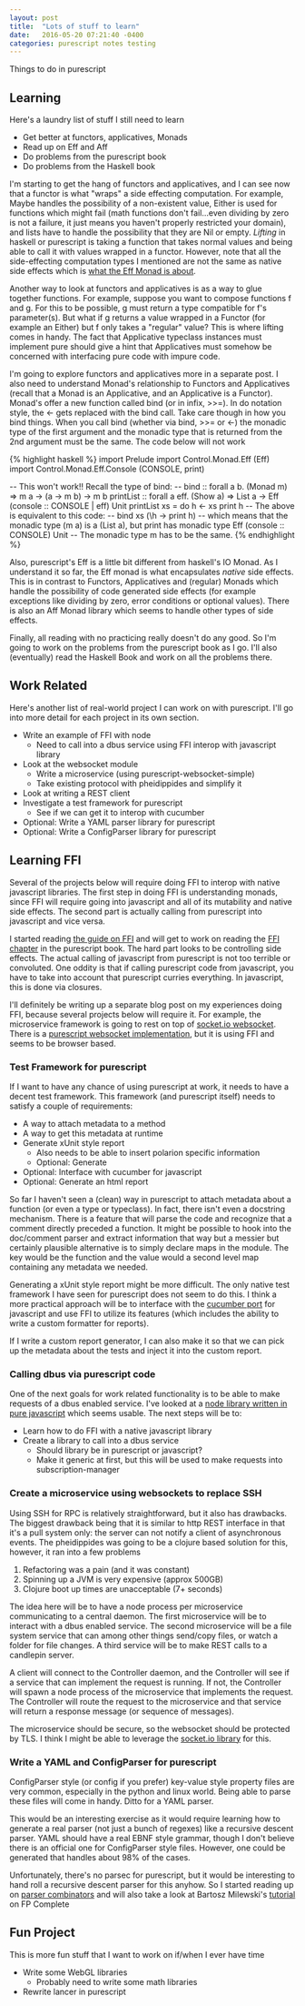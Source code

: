 ```yaml
---
layout: post
title:  "Lots of stuff to learn"
date:   2016-05-20 07:21:40 -0400
categories: purescript notes testing
---
```

Things to do in purescript

## Learning

Here's a laundry list of stuff I still need to learn

- Get better at functors, applicatives, Monads
- Read up on Eff and Aff
- Do problems from the purescript book
- Do problems from the Haskell book

I'm starting to get the hang of functors and applicatives, and I can see now that a functor is what "wraps" a side
effecting computation.  For example, Maybe handles the possibility of a non-existent value, Either is used for functions
which might fail (math functions don't fail...even dividing by zero is not a failure, it just means you haven't properly
restricted your domain), and lists have to handle the possibility that they are Nil or empty.  *Lifting* in haskell or
purescript is taking a function that takes normal values and being able to call it with values wrapped in a functor.
However, note that all the side-effecting computation types I mentioned are not the same as native side effects which is
[what the Eff Monad is about][-Eff Monad].

Another way to look at functors and applicatives is as a way to glue together functions.  For example, suppose you want
to compose functions f and g.  For this to be possible, g must return a type compatible for f's parameter(s).  But
what if g returns a value wrapped in a Functor (for example an Either) but f only takes a "regular" value?  This is
where lifting comes in handy.  The fact that Applicative typeclass instances must implement pure should give a hint that
Applicatives must somehow be concerned with interfacing pure code with impure code.

I'm going to explore functors and applicatives more in a separate post.  I also need to understand Monad's relationship
to Functors and Applicatives (recall that a Monad is an Applicative, and an Applicative is a Functor).  Monad's offer a
new function called bind (or in infix, >>=).  In do notation style, the <- gets replaced with the bind call.  Take care
though in how you bind things.  When you call bind (whether via bind, >>= or <-) the monadic type of the first argument
and the monadic type that is returned from the 2nd argument must be the same.  The code below will not work

{% highlight haskell %}
import Prelude
import Control.Monad.Eff (Eff)
import Control.Monad.Eff.Console (CONSOLE, print)

-- This won't work!!  Recall the type of bind:
-- bind :: forall a b. (Monad m) => m a -> (a -> m b) -> m b
printList :: forall a eff. (Show a) => List a -> Eff (console :: CONSOLE | eff) Unit
printList xs = do
  h <- xs
  print h
  -- The above is equivalent to this code:
  -- bind xs (\h -> print h)
  -- which means that the monadic type (m a) is a (List a), but print has monadic type Eff (console :: CONSOLE) Unit
  -- The monadic type m has to be the same.
{% endhighlight %}

Also, purescript's Eff is a little bit different from haskell's IO Monad.  As I understand it so far, the Eff monad is
what encapsulates _native_ side effects.  This is in contrast to Functors, Applicatives and (regular) Monads which
handle the possibility of code generated side effects (for example exceptions like dividing by zero, error conditions or
optional values).  There is also an Aff Monad library which seems to handle other types of side effects.

Finally, all reading with no practicing really doesn't do any good.  So I'm going to work on the problems from the
purescript book as I go.  I'll also (eventually) read the Haskell Book and work on all the problems there.

## Work Related

Here's another list of real-world project I can work on with purescript.  I'll go into more detail for each project in
its own section.

- Write an example of FFI with node
  - Need to call into a dbus service using FFI interop with javascript library
- Look at the websocket module
  - Write a microservice (using purescript-websocket-simple)
  - Take existing protocol with pheidippides and simplify it
- Look at writing a REST client
- Investigate a test framework for purescript
  - See if we can get it to interop with cucumber
- Optional: Write a YAML parser library for purescript
- Optional: Write a ConfigParser library for purescript

## Learning FFI

Several of the projects below will require doing FFI to interop with native javascript libraries.  The first step in
doing FFI is understanding monads, since FFI will require going into javascript and all of its mutability and native
side effects.  The second part is actually calling from purescript into javascript and vice versa.

I started reading [the guide on FFI][-FFI guide] and will get to work on reading the [FFI chapter][-FFI book] in the
purescript book.  The hard part looks to be controlling side effects.  The actual calling of javascript from purescript
is not too terrible or convoluted.  One oddity is that if calling purescript code from javascript, you have to take into
account that purescript curries everything.  In javascript, this is done via closures.

I'll definitely be writing up a separate blog post on my experiences doing FFI, because several projects below will
require it.  For example, the microservice framework is going to rest on top of [socket.io websocket][-node ws].  There
is a [purescript websocket implementation][-ps ws], but it is using FFI and seems to be browser based.  

### Test Framework for purescript

If I want to have any chance of using purescript at work, it needs to have a decent test framework.  This framework
(and purescript itself) needs to satisfy a couple of requirements:

- A way to attach metadata to a method
- A way to get this metadata at runtime
- Generate xUnit style report
  - Also needs to be able to insert polarion specific information
  - Optional: Generate
- Optional: Interface with cucumber for javascript
- Optional: Generate an html report

So far I haven't seen a (clean) way in purescript to attach metadata about a function (or even a type or typeclass).  In
fact, there isn't even a docstring mechanism.  There is a feature that will parse the code and recognize that a comment
directly preceded a function.  It might be possible to hook into the doc/comment parser and extract information that way
but a messier but certainly plausible alternative is to simply declare maps in the module.  The key would be the
function and the value would a second level map containing any metadata we needed.

Generating a xUnit style report might be more difficult.  The only native test framework I have seen for purescript does
not seem to do this.  I think a more practical approach will be to interface with the [cucumber port][-cuke js] for
javascript and use FFI to utilize its features (which includes the ability to write a custom formatter for reports).

If I write a custom report generator, I can also make it so that we can pick up the metadata about the tests and inject
it into the custom report.

### Calling dbus via purescript code

One of the next goals for work related functionality is to be able to make requests of a dbus enabled service.  I've
looked at a [node library written in pure javascript][-js dbus] which seems usable. The next steps will be to:

- Learn how to do FFI with a native javascript library
- Create a library to call into a dbus service
  - Should library be in purescript or javascript?
  - Make it generic at first, but this will be used to make requests into subscription-manager

### Create a microservice using websockets to replace SSH

Using SSH for RPC is relatively straightforward, but it also has drawbacks.  The biggest drawback being that it is
similar to http REST interface in that it's a pull system only:  the server can not notify a client of asynchronous
events.  The pheidippides was going to be a clojure based solution for this, however, it ran into a few problems

1.  Refactoring was a pain (and it was constant)
2.  Spinning up a JVM is very expensive (approx 500GB)
3.  Clojure boot up times are unacceptable (7+ seconds)

The idea here will be to have a node process per microservice communicating to a central daemon.  The first microservice
will be to interact with a dbus enabled service.  The second microservice will be a file system service that can among
other things send/copy files, or watch a folder for file changes. A third service will be to make REST calls to a
candlepin server.

A client will connect to the Controller daemon, and the Controller will see if a service that can implement the request
is running.  If not, the Controller will spawn a node process of the microservice that implements the request.  The
Controller will route the request to the microservice and that service will return a response message (or sequence of
messages).  

The microservice should be secure, so the websocket should be protected by TLS.  I think I might be able to leverage the
[socket.io library][-node ws] for this.

### Write a YAML and ConfigParser for purescript

ConfigParser style (or config if you prefer) key-value style property files are very common, especially in the python
and linux world.  Being able to parse these files will come in handy.  Ditto for a YAML parser.

This would be an interesting exercise as it would require learning how to generate a real parser (not just a bunch of
regexes) like a recursive descent parser.  YAML should have a real EBNF style grammar, though I don't believe there is
an official one for ConfigParser style files.  However, one could be generated that handles about 98% of the cases.

Unfortunately, there's no parsec for purescript, but it would be interesting to hand roll a recursive descent parser for
this anyhow.  So I started reading up on [parser combinators][-parser combinators] and will also take a look at Bartosz
Milewski's [tutorial][-Bartosz] on FP Complete

## Fun Project

This is more fun stuff that I want to work on if/when I ever have time

- Write some WebGL libraries
  - Probably need to write some math libraries
- Rewrite lancer in purescript

[-parser combinators]: http://www.cs.nott.ac.uk/~pszgmh/monparsing.pdf
[-Bartosz]: https://www.schoolofhaskell.com/user/bartosz/basics-of-haskell
[-Eff Monad]: http://www.purescript.org/learn/eff/
[-FFI guide]: http://www.purescript.org/learn/ffi/
[-FFI book]: https://leanpub.com/purescript/read#leanpub-auto-the-foreign-function-interface
[-cuke js]: https://github.com/cucumber/cucumber-js
[-ps ws]: https://github.com/zudov/purescript-websocket-simple
[-node ws]: http://socket.io
[-js dbus]: https://github.com/sidorares/node-dbus
